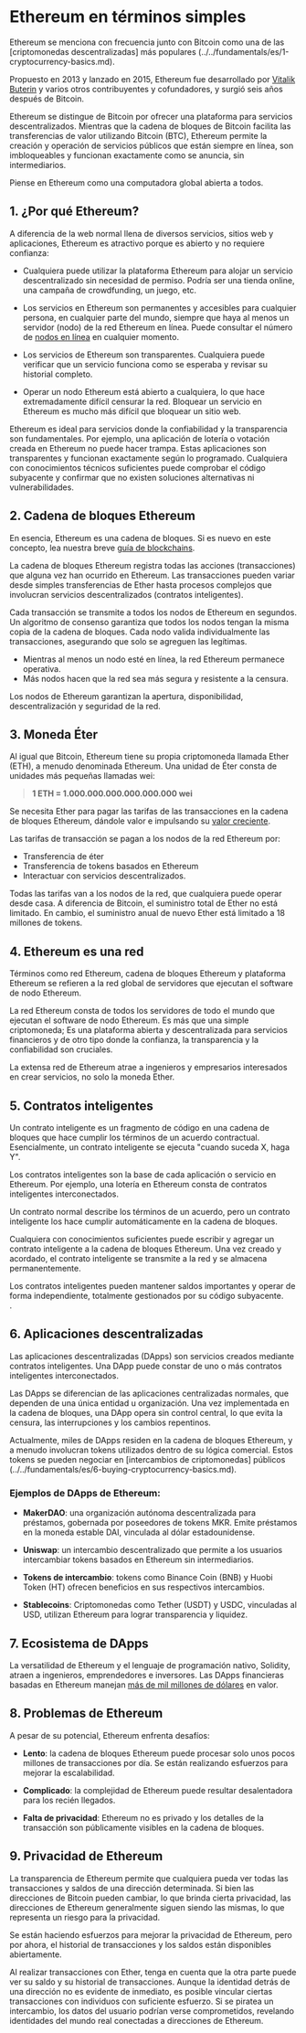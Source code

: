 # Ethereum en términos simples

Ethereum se menciona con frecuencia junto con Bitcoin como una de las [criptomonedas descentralizadas] más populares (../../fundamentals/es/1-cryptocurrency-basics.md).

Propuesto en 2013 y lanzado en 2015, Ethereum fue desarrollado por [Vitalik Buterin](https://en.wikipedia.org/wiki/Vitalik_Buterin) y varios otros contribuyentes y cofundadores, y surgió seis años después de Bitcoin.

Ethereum se distingue de Bitcoin por ofrecer una plataforma para servicios descentralizados. Mientras que la cadena de bloques de Bitcoin facilita las transferencias de valor utilizando Bitcoin (BTC), Ethereum permite la creación y operación de servicios públicos que están siempre en línea, son imbloqueables y funcionan exactamente como se anuncia, sin intermediarios.

Piense en Ethereum como una computadora global abierta a todos.

## 1. ¿Por qué Ethereum?

A diferencia de la web normal llena de diversos servicios, sitios web y aplicaciones, Ethereum es atractivo porque es abierto y no requiere confianza:

- Cualquiera puede utilizar la plataforma Ethereum para alojar un servicio descentralizado sin necesidad de permiso. Podría ser una tienda online, una campaña de crowdfunding, un juego, etc.

- Los servicios en Ethereum son permanentes y accesibles para cualquier persona, en cualquier parte del mundo, siempre que haya al menos un servidor (nodo) de la red Ethereum en línea. Puede consultar el número de [nodos en línea](https://ethernodes.org) en cualquier momento.

- Los servicios de Ethereum son transparentes. Cualquiera puede verificar que un servicio funciona como se esperaba y revisar su historial completo.

- Operar un nodo Ethereum está abierto a cualquiera, lo que hace extremadamente difícil censurar la red. Bloquear un servicio en Ethereum es mucho más difícil que bloquear un sitio web.

Ethereum es ideal para servicios donde la confiabilidad y la transparencia son fundamentales. Por ejemplo, una aplicación de lotería o votación creada en Ethereum no puede hacer trampa. Estas aplicaciones son transparentes y funcionan exactamente según lo programado. Cualquiera con conocimientos técnicos suficientes puede comprobar el código subyacente y confirmar que no existen soluciones alternativas ni vulnerabilidades.

## 2. Cadena de bloques Ethereum

En esencia, Ethereum es una cadena de bloques. Si es nuevo en este concepto, lea nuestra breve [guía de blockchains](../../fundamentals/es/1-cryptocurrency-basics.md).

La cadena de bloques Ethereum registra todas las acciones (transacciones) que alguna vez han ocurrido en Ethereum. Las transacciones pueden variar desde simples transferencias de Ether hasta procesos complejos que involucran servicios descentralizados (contratos inteligentes).

Cada transacción se transmite a todos los nodos de Ethereum en segundos. Un algoritmo de consenso garantiza que todos los nodos tengan la misma copia de la cadena de bloques. Cada nodo valida individualmente las transacciones, asegurando que solo se agreguen las legítimas.

- Mientras al menos un nodo esté en línea, la red Ethereum permanece operativa.
- Más nodos hacen que la red sea más segura y resistente a la censura.

Los nodos de Ethereum garantizan la apertura, disponibilidad, descentralización y seguridad de la red.

## 3. Moneda Éter

Al igual que Bitcoin, Ethereum tiene su propia criptomoneda llamada Ether (ETH), a menudo denominada Ethereum. Una unidad de Éter consta de unidades más pequeñas llamadas wei:

> **1 ETH = 1.000.000.000.000.000.000 wei**

Se necesita Ether para pagar las tarifas de las transacciones en la cadena de bloques Ethereum, dándole valor e impulsando su [valor creciente](https://coinmarketcap.com/currencies/ethereum/).

Las tarifas de transacción se pagan a los nodos de la red Ethereum por:
- Transferencia de éter
- Transferencia de tokens basados ​​en Ethereum
- Interactuar con servicios descentralizados.

Todas las tarifas van a los nodos de la red, que cualquiera puede operar desde casa. A diferencia de Bitcoin, el suministro total de Ether no está limitado. En cambio, el suministro anual de nuevo Ether está limitado a 18 millones de tokens.

## 4. Ethereum es una red

Términos como red Ethereum, cadena de bloques Ethereum y plataforma Ethereum se refieren a la red global de servidores que ejecutan el software de nodo Ethereum.

La red Ethereum consta de todos los servidores de todo el mundo que ejecutan el software de nodo Ethereum. Es más que una simple criptomoneda; Es una plataforma abierta y descentralizada para servicios financieros y de otro tipo donde la confianza, la transparencia y la confiabilidad son cruciales.

La extensa red de Ethereum atrae a ingenieros y empresarios interesados ​​en crear servicios, no solo la moneda Ether.

## 5. Contratos inteligentes

Un contrato inteligente es un fragmento de código en una cadena de bloques que hace cumplir los términos de un acuerdo contractual. Esencialmente, un contrato inteligente se ejecuta "cuando suceda X, haga Y".

Los contratos inteligentes son la base de cada aplicación o servicio en Ethereum. Por ejemplo, una lotería en Ethereum consta de contratos inteligentes interconectados.

Un contrato normal describe los términos de un acuerdo, pero un contrato inteligente los hace cumplir automáticamente en la cadena de bloques.

Cualquiera con conocimientos suficientes puede escribir y agregar un contrato inteligente a la cadena de bloques Ethereum. Una vez creado y acordado, el contrato inteligente se transmite a la red y se almacena permanentemente.

Los contratos inteligentes pueden mantener saldos importantes y operar de forma independiente, totalmente gestionados por su código subyacente. 	
.

## 6. Aplicaciones descentralizadas

Las aplicaciones descentralizadas (DApps) son servicios creados mediante contratos inteligentes. Una DApp puede constar de uno o más contratos inteligentes interconectados.

Las DApps se diferencian de las aplicaciones centralizadas normales, que dependen de una única entidad u organización. Una vez implementada en la cadena de bloques, una DApp opera sin control central, lo que evita la censura, las interrupciones y los cambios repentinos.

Actualmente, miles de DApps residen en la cadena de bloques Ethereum, y a menudo involucran tokens utilizados dentro de su lógica comercial. Estos tokens se pueden negociar en [intercambios de criptomonedas] públicos (../../fundamentals/es/6-buying-cryptocurrency-basics.md).

### Ejemplos de DApps de Ethereum:

- **MakerDAO**: una organización autónoma descentralizada para préstamos, gobernada por poseedores de tokens MKR. Emite préstamos en la moneda estable DAI, vinculada al dólar estadounidense.

- **Uniswap**: un intercambio descentralizado que permite a los usuarios intercambiar tokens basados ​​en Ethereum sin intermediarios.

- **Tokens de intercambio**: tokens como Binance Coin (BNB) y Huobi Token (HT) ofrecen beneficios en sus respectivos intercambios.

- **Stablecoins**: Criptomonedas como Tether (USDT) y USDC, vinculadas al USD, utilizan Ethereum para lograr transparencia y liquidez.

## 7. Ecosistema de DApps

La versatilidad de Ethereum y el lenguaje de programación nativo, Solidity, atraen a ingenieros, emprendedores e inversores. Las DApps financieras basadas en Ethereum manejan [más de mil millones de dólares](https://cointelegraph.com/news/value-locked-in-crypto-defi-markets-hits-1-billion-milestone) en valor.

## 8. Problemas de Ethereum

A pesar de su potencial, Ethereum enfrenta desafíos:

- **Lento**: la cadena de bloques Ethereum puede procesar solo unos pocos millones de transacciones por día. Se están realizando esfuerzos para mejorar la escalabilidad.

- **Complicado**: la complejidad de Ethereum puede resultar desalentadora para los recién llegados.

- **Falta de privacidad**: Ethereum no es privado y los detalles de la transacción son públicamente visibles en la cadena de bloques.

## 9. Privacidad de Ethereum

La transparencia de Ethereum permite que cualquiera pueda ver todas las transacciones y saldos de una dirección determinada. Si bien las direcciones de Bitcoin pueden cambiar, lo que brinda cierta privacidad, las direcciones de Ethereum generalmente siguen siendo las mismas, lo que representa un riesgo para la privacidad.

Se están haciendo esfuerzos para mejorar la privacidad de Ethereum, pero por ahora, el historial de transacciones y los saldos están disponibles abiertamente.

Al realizar transacciones con Ether, tenga en cuenta que la otra parte puede ver su saldo y su historial de transacciones. Aunque la identidad detrás de una dirección no es evidente de inmediato, es posible vincular ciertas transacciones con individuos con suficiente esfuerzo. Si se piratea un intercambio, los datos del usuario podrían verse comprometidos, revelando identidades del mundo real conectadas a direcciones de Ethereum.